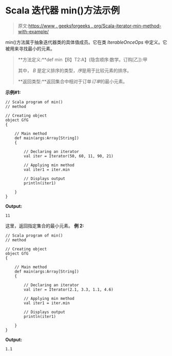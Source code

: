 # Scala 迭代器 min()方法示例

> 原文:[https://www . geeksforgeeks . org/Scala-iterator-min-method-with-example/](https://www.geeksforgeeks.org/scala-iterator-min-method-with-example/)

min()方法属于抽象迭代器类的具体值成员。它在类 *IterableOnceOps* 中定义。它被用来寻找最小的元素。

> **方法定义:**def min【B】T2:A】(隐含顺序:数学。订购[乙]):甲
> 
> 其中， *B* 是定义排序的类型，*序*是用于比较元素的排序。
> 
> **返回类型:**返回集合中相对于订单*订单*的最小元素。

**示例#1:**

```
// Scala program of min()
// method

// Creating object
object GfG
{ 

    // Main method
    def main(args:Array[String])
    {

        // Declaring an iterator
        val iter = Iterator(50, 60, 11, 90, 21)

        // Applying min method
        val iter1 = iter.min

        // Displays output
        println(iter1)

    }
}
```

**Output:**

```
11

```

这里，返回指定集合的最小元素。
**例 2:**

```
// Scala program of min()
// method

// Creating object
object GfG
{ 

    // Main method
    def main(args:Array[String])
    {

        // Declaring an iterator
        val iter = Iterator(2.1, 3.3, 1.1, 4.6)

        // Applying min method
        val iter1 = iter.min

        // Displays output
        println(iter1)

    }
}
```

**Output:**

```
1.1

```